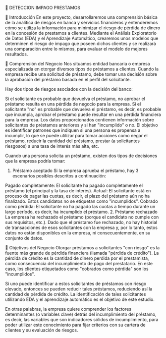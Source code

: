 🏦 DETECCION IMPAGO PRESTAMOS

📑 Introducción
En este proyecto, desarrollaremos una comprensión básica de la analítica de riesgos en banca y servicios financieros y entenderemos cómo se utiliza la información para minimizar el riesgo de pérdida de dinero en la concesión de prestamos a clientes. Mediante el Análisis Exploratorio de Datos (EDA) y el Aprendizaje Automático, crearemos unos modelos que determinen el riesgo de impago que poseen dichos clientes y se realizará una comparación entre lo mismos, para evaluar el modelo de mejores resultados.

📝 Comprensión del Negocio
Nos situamos entidad bancaria o empresa especializada en otorgar diversos tipos de préstamos a clientes. Cuando la empresa recibe una solicitud de préstamo, debe tomar una decisión sobre la aprobación del préstamo basada en el perfil del solicitante.

Hay dos tipos de riesgos asociados con la decisión del banco:

Si el solicitante es probable que devuelva el préstamo, no aprobar el préstamo resulta en una pérdida de negocio para la empresa.
Si el solicitante "no" es probable que devuelva el préstamo, es decir, es probable que incumpla, aprobar el préstamo puede resultar en una pérdida financiera para la empresa.
Los datos proporcionados contienen información sobre solicitantes de préstamos anteriores y si han "incumplido" o no. El objetivo es identificar patrones que indiquen si una persona es propensa a incumplir, lo que se puede utilizar para tomar acciones como negar el préstamo, reducir la cantidad del préstamo, prestar (a solicitantes riesgosos) a una tasa de interés más alta, etc.

Cuando una persona solicita un préstamo, existen dos tipos de decisiones que la empresa podría tomar:

1. Préstamo aceptado
Si la empresa aprueba el préstamo, hay 3 escenarios posibles descritos a continuación:

Pagado completamente: El solicitante ha pagado completamente el préstamo (el principal y la tasa de interés).
Actual: El solicitante está en proceso de pagar las cuotas, es decir, el plazo del préstamo aún no ha finalizado. Estos candidatos no se etiquetan como "incumplidos".
Cobrado como pérdida: El solicitante no ha pagado las cuotas a tiempo durante un largo período, es decir, ha incumplido el préstamo.
2. Préstamo rechazado
La empresa ha rechazado el préstamo (porque el candidato no cumple con sus requisitos, etc.). Dado que el préstamo fue rechazado, no hay historial de transacciones de esos solicitantes con la empresa y, por lo tanto, estos datos no están disponibles en la empresa, ni consecuentemente, en su conjunto de datos.

🎯 Objetivos del Negocio
Otorgar préstamos a solicitantes "con riesgo" es la fuente más grande de pérdida financiera (llamada "pérdida de crédito"). La pérdida de crédito es la cantidad de dinero perdida por el prestamista, como consecuencia del incumplimiento de pago del prestatario. En este caso, los clientes etiquetados como "cobrados como pérdida" son los "incumplidos".

Si uno puede identificar a estos solicitantes de préstamos con riesgo elevado, entonces se pueden reducir tales préstamos, reduciendo así la cantidad de pérdida de crédito. La identificación de tales solicitantes utilizando EDA y el aprendizaje automático es el objetivo de este estudio.

En otras palabras, la empresa quiere comprender los factores determinantes (o variables clave) detrás del incumplimiento del préstamo, es decir, las variables que son indicadores sólidos de incumplimiento, para poder utilizar este conocimiento para fijar criterios con su cartera de clientes y su evaluación de riesgos.

